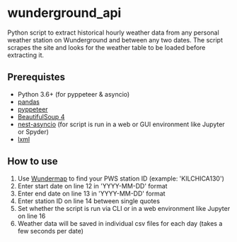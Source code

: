 # wunderground_api
Python script to extract historical hourly weather data from any personal weather station on Wunderground and between any two dates. The script scrapes the site and looks for the weather table to be loaded before extracting it.

## Prerequistes
- Python 3.6+ (for pyppeteer & asyncio)
- [pandas](https://pandas.pydata.org/)
- [pyppeteer](https://pypi.org/project/pyppeteer/)
- [BeautifulSoup 4](https://pypi.org/project/beautifulsoup4/)
- [nest-asyncio](https://pypi.org/project/nest-asyncio/) (for script is run in a web or GUI environment like Jupyter or Spyder)
- [lxml](https://pypi.org/project/lxml/)

## How to use
1. Use [Wundermap](https://www.wunderground.com/wundermap) to find your PWS station ID (example: 'KILCHICA130')
2. Enter start date on line 12 in 'YYYY-MM-DD' format
3. Enter end date on line 13 in 'YYYY-MM-DD' format
4. Enter station ID on line 14 between single quotes
5. Set whether the script is run via CLI or in a web environment like Jupyter on line 16
6. Weather data will be saved in individual csv files for each day (takes a few seconds per date)
